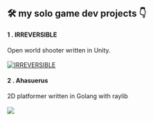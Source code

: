 ## 🛠️ my solo game dev projects 👇

#### 1 . IRREVERSIBLE
Open world shooter written in Unity.
<br/>
<br/>
[![IRREVERSIBLE](https://shared.akamai.steamstatic.com/store_item_assets/steam/apps/2820160/header.jpg?t=1711922509)](https://store.steampowered.com/app/2820160/IRREVERSIBLE/)
<br/>


#### 2 . Ahasuerus
2D platformer written in Golang with raylib
<br/>
<br/>
<a href="https://github.com/nayutalienx/ahasuerus">
  <img align="center" src="https://github-readme-stats.vercel.app/api/pin/?username=nayutalienx&repo=ahasuerus&theme=default" />
</a>
<br/>

